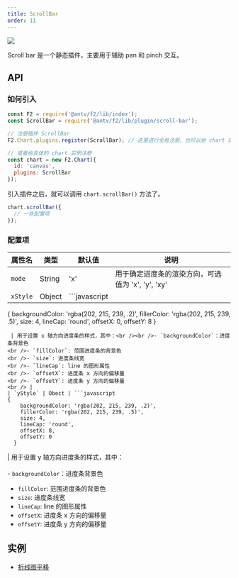 ```yaml
---
title: ScrollBar
order: 11
---
```


![](https://gw.alipayobjects.com/zos/rmsportal/eQcMeCRSfQoOTRhBhxVZ.png#width=)

Scroll bar 是一个静态插件，主要用于辅助 pan 和 pinch 交互。

## API

### 如何引入

```javascript
const F2 = require('@antv/f2/lib/index');
const ScrollBar = require('@antv/f2/lib/plugin/scroll-bar');

// 注册插件 ScrollBar
F2.Chart.plugins.register(ScrollBar); // 这里进行全局注册，也可以给 chart 的实例注册

// 或者给具体的 chart 实例注册
const chart = new F2.Chart({
  id: 'canvas',
  plugins: ScrollBar
});
```

引入插件之后，就可以调用 `chart.scrollBar()` 方法了。

```javascript
chart.scrollBar({
  // 一些配置项
});
```

### 配置项
| 属性名 | 类型 | 默认值 | 说明 |
| --- | --- | --- | --- |
| `mode`  | String | 'x'  | 用于确定进度条的渲染方向，可选值为 'x', 'y', 'xy' |
| `xStyle`  | Object | ```javascript
{
    backgroundColor: 'rgba(202, 215, 239, .2)',
    fillerColor: 'rgba(202, 215, 239, .5)',
    size: 4,
    lineCap: 'round',
    offsetX: 0,
    offsetY: 8
  }
```
 | 用于设置 x 轴方向进度条的样式，其中：<br /><br />- `backgroundColor`：进度条背景色
<br />- `fillColor`: 范围进度条的背景色
<br />- `size`: 进度条线宽
<br />- `lineCap`: line 的图形属性
<br />- `offsetX`: 进度条 x 方向的偏移量
<br />- `offsetY`: 进度条 y 方向的偏移量
<br /> |
| `yStyle` | Obect | ```javascript
{
    backgroundColor: 'rgba(202, 215, 239, .2)',
    fillerColor: 'rgba(202, 215, 239, .5)',
    size: 4,
    lineCap: 'round',
    offsetX: 8,
    offsetY: 0
  }
```

| 用于设置 y 轴方向进度条的样式，其中：<br /><br />- `backgroundColor`：进度条背景色
- `fillColor`: 范围进度条的背景色
- `size`: 进度条线宽
- `lineCap`: line 的图形属性
- `offsetX`: 进度条 x 方向的偏移量
- `offsetY`: 进度条 y 方向的偏移量


## 实例

- [折线图平移](https://antv.alipay.com/zh-cn/f2/3.x/demo/interaction/pan-for-line-chart.html)



